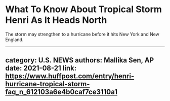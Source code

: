 # What To Know About Tropical Storm Henri As It Heads North

The storm may strengthen to a hurricane before it hits New York and New England.

---
category: U.S. NEWS
authors: Mallika Sen, AP
date: 2021-08-21
link: https://www.huffpost.com/entry/henri-hurricane-tropical-storm-faq_n_612103a6e4b0caf7ce3110a1
---

